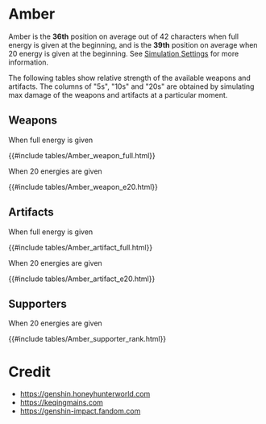 # Amber

Amber is the **36th** position on average out of 42
characters when full energy is given at the beginning, and is the
**39th** position on average when 20 energy is given at the
beginning. See [Simulation Settings](./simulation_settings.md) for more
information.

The following tables show relative strength of the available weapons and
artifacts. The columns of "5s", "10s" and "20s" are obtained by
simulating max damage of the weapons and artifacts at a particular
moment.

## Weapons

When full energy is given

{{#include tables/Amber_weapon_full.html}}

When 20 energies are given

{{#include tables/Amber_weapon_e20.html}}

## Artifacts

When full energy is given

{{#include tables/Amber_artifact_full.html}}

When 20 energies are given

{{#include tables/Amber_artifact_e20.html}}

## Supporters

When 20 energies are given

{{#include tables/Amber_supporter_rank.html}}

# Credit

- <https://genshin.honeyhunterworld.com>
- <https://keqingmains.com>
- <https://genshin-impact.fandom.com>
